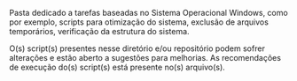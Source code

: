 Pasta dedicado a tarefas baseadas no Sistema Operacional Windows, como por exemplo, scripts para otimização do sistema, exclusão de arquivos temporários, verificação da estrutura do sistema. 

O(s) script(s) presentes nesse diretório e/ou repositório podem sofrer alterações e estão aberto a sugestões para melhorias. As recomendações de execução do(s) script(s) está presente no(s) arquivo(s).